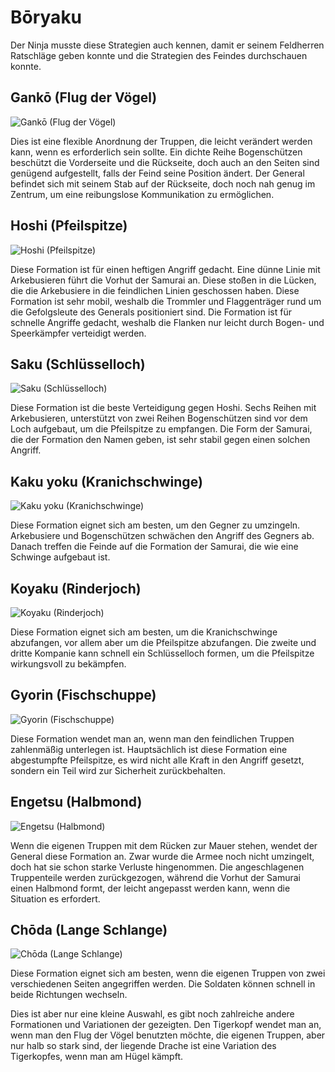 # Bōryaku


Der Ninja musste diese Strategien auch kennen, damit er seinem Feldherren Ratschläge geben konnte und die Strategien des Feindes durchschauen konnte.

## Gankō (Flug der Vögel)

![Gankō (Flug der Vögel)](/images/formationen-ganko.svg)

Dies ist eine flexible Anordnung der Truppen, die leicht verändert werden kann, wenn es erforderlich sein sollte. Ein dichte Reihe Bogenschützen beschützt die Vorderseite und die Rückseite, doch auch an den Seiten sind genügend aufgestellt, falls der Feind seine Position ändert. Der General befindet sich mit seinem Stab auf der Rückseite, doch noch nah genug im Zentrum, um eine reibungslose Kommunikation zu ermöglichen.


## Hoshi (Pfeilspitze)

![Hoshi (Pfeilspitze)](/images/formationen-hoshi.svg)

Diese Formation ist für einen heftigen Angriff gedacht. Eine dünne Linie mit Arkebusieren führt die Vorhut der Samurai an. Diese stoßen in die Lücken, die die Arkebusiere in die feindlichen Linien geschossen haben. Diese Formation ist sehr mobil, weshalb die Trommler und Flaggenträger rund um die Gefolgsleute des Generals positioniert sind. Die Formation ist für schnelle Angriffe gedacht, weshalb die Flanken nur leicht durch Bogen- und Speerkämpfer verteidigt werden.


## Saku (Schlüsselloch)

![Saku (Schlüsselloch)](/images/formationen-saku.svg)

Diese Formation ist die beste Verteidigung gegen Hoshi. Sechs Reihen mit Arkebusieren, unterstützt von zwei Reihen Bogenschützen sind vor dem Loch aufgebaut, um die Pfeilspitze zu empfangen. Die Form der Samurai, die der Formation den Namen geben, ist sehr stabil gegen einen solchen Angriff.


## Kaku yoku (Kranichschwinge)

![Kaku yoku (Kranichschwinge)](/images/formationen-kakuyoku.svg)

Diese Formation eignet sich am besten, um den Gegner zu umzingeln. Arkebusiere und Bogenschützen schwächen den Angriff des Gegners ab. Danach treffen die Feinde auf die Formation der Samurai, die wie eine Schwinge aufgebaut ist.


## Koyaku (Rinderjoch)

![Koyaku (Rinderjoch)](/images/formationen-koyaku.svg)

Diese Formation eignet sich am besten, um die Kranichschwinge abzufangen, vor allem aber um die Pfeilspitze abzufangen. Die zweite und dritte Kompanie kann schnell ein Schlüsselloch formen, um die Pfeilspitze wirkungsvoll zu bekämpfen.


## Gyorin (Fischschuppe)

![Gyorin (Fischschuppe)](/images/formationen-gyorin.svg)

Diese Formation wendet man an, wenn man den feindlichen Truppen zahlenmäßig unterlegen ist. Hauptsächlich ist diese Formation eine abgestumpfte Pfeilspitze, es wird nicht alle Kraft in den Angriff gesetzt, sondern ein Teil wird zur Sicherheit zurückbehalten.


## Engetsu (Halbmond)

![Engetsu (Halbmond)](/images/formationen-engetsu.svg)

Wenn die eigenen Truppen mit dem Rücken zur Mauer stehen, wendet der General diese Formation an. Zwar wurde die Armee noch nicht umzingelt, doch hat sie schon starke Verluste hingenommen. Die angeschlagenen Truppenteile werden zurückgezogen, während die Vorhut der Samurai einen Halbmond formt, der leicht angepasst werden kann, wenn die Situation es erfordert.


## Chōda (Lange Schlange)

![Chōda (Lange Schlange)](/images/formationen-choda.svg)

Diese Formation eignet sich am besten, wenn die eigenen Truppen von zwei verschiedenen Seiten angegriffen werden. Die Soldaten können schnell in beide Richtungen wechseln.

Dies ist aber nur eine kleine Auswahl, es gibt noch zahlreiche andere Formationen und Variationen der gezeigten. Den Tigerkopf wendet man an, wenn man den Flug der Vögel benutzten möchte, die eigenen Truppen, aber nur halb so stark sind, der liegende Drache ist eine Variation des Tigerkopfes, wenn man am Hügel kämpft.
